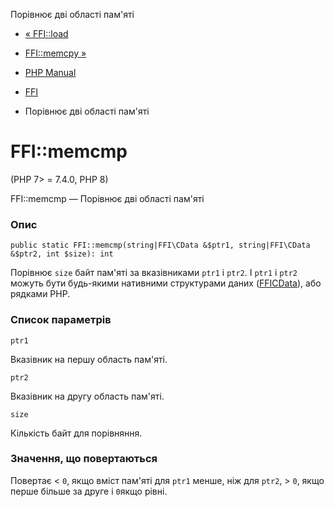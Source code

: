 Порівнює дві області пам'яті

-   [« FFI::load](ffi.load.html)
    
-   [FFI::memcpy »](ffi.memcpy.html)
    
-   [PHP Manual](index.html)
    
-   [FFI](class.ffi.html)
    
-   Порівнює дві області пам'яті
    

# FFI::memcmp

(PHP 7> = 7.4.0, PHP 8)

FFI::memcmp — Порівнює дві області пам'яті

### Опис

```methodsynopsis
public static FFI::memcmp(string|FFI\CData &$ptr1, string|FFI\CData &$ptr2, int $size): int
```

Порівнює `size` байт пам'яті за вказівниками `ptr1` і `ptr2`. І `ptr1` і `ptr2` можуть бути будь-якими нативними структурами даних ([FFICData](class.ffi-cdata.html)), або рядками PHP.

### Список параметрів

`ptr1`

Вказівник на першу область пам'яті.

`ptr2`

Вказівник на другу область пам'яті.

`size`

Кількість байт для порівняння.

### Значення, що повертаються

Повертає < `0`, якщо вміст пам'яті для `ptr1` менше, ніж для `ptr2`, > `0`, якщо перше більше за друге і `0`якщо рівні.